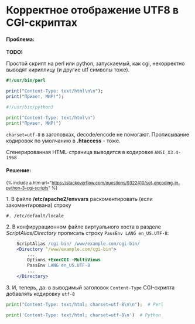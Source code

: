 # Корректное отображение UTF8 в CGI-скриптах

#### Проблема:

**TODO!**

Простой скрипт на perl или python, запускаемый, как cgi, некорректно выводят кириллицу (и другие utf символы тоже).

```perl
#!/usr/bin/perl

print("Content-Type: text/html\n\n");
print("Привет, МИР!");
```

```python
#!/usr/bin/python3

print("Content-Type: text/html\n")
print("Привет, МИР!")
```

`charset=utf-8` в заголовках, decode/encode не помогают. Прописывание кодировок по умолчанию в **.htaccess** - тоже.

Сгенерированная HTML-страница выводится в кодировке `ANSI_X3.4-1968`

#### Решение:

<small>{% include a.htm url="https://stackoverflow.com/questions/9322410/set-encoding-in-python-3-cgi-scripts" %}</small>

1\. В файле **/etc/apache2/envvars** раскоментировать (если закоментирована) строку
```
#. /etc/default/locale
```

2\. В конфирурационном файле виртуального хоста в разделе _ScriptAlias/Directory_ прописать строку `PassEnv LANG en_US.UTF-8`:

```apache
	ScriptAlias /cgi-bin/ /www/example.com/cgi-bin/
	<Directory "/www/example.com/cgi-bin">
		...
		Options +ExecCGI -MultiViews
		PassEnv LANG en_US.UTF-8
		...
	</Directory>
```

3\. И, теперь, да: в выводимый заголовок `Content-Type` CGI-скрипта добавлять кодировку `utf-8`

```python
print("Content-Type: text/html; charset=utf-8\n\n");  # Perl

print('Content-Type: text/html; charset=utf-8\n')  # Python
```
